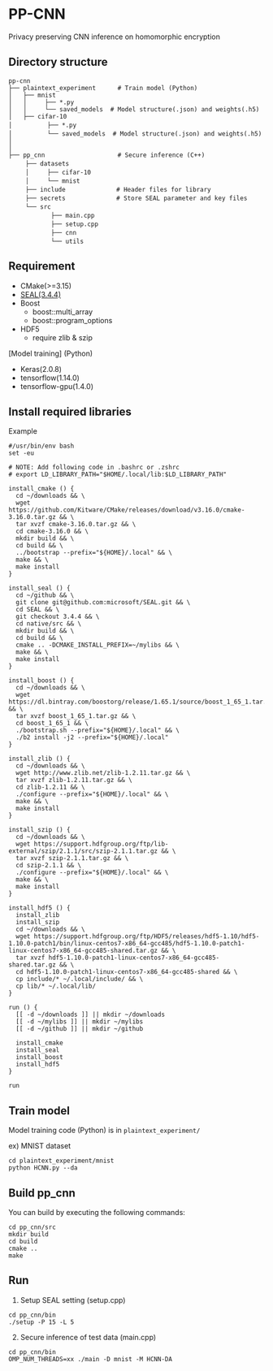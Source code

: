 # PP-CNN
Privacy preserving CNN inference on homomorphic encryption

## Directory structure
```
pp-cnn
├── plaintext_experiment      # Train model (Python)
│   ├── mnist
│   │     ├── *.py
│   │     └── saved_models  # Model structure(.json) and weights(.h5)
│   ├── cifar-10
│   　     ├── *.py
│   　     └── saved_models  # Model structure(.json) and weights(.h5)
│
│
├── pp_cnn                    # Secure inference (C++)
　   ├── datasets
　   │     ├── cifar-10
　   │     └── mnist
　   ├── include              # Header files for library
　   ├── secrets              # Store SEAL parameter and key files
　   └── src
　          ├── main.cpp
　          ├── setup.cpp
　          ├── cnn
　          └── utils
```

## Requirement
- CMake(>=3.15)
- [SEAL(3.4.4)](https://github.com/microsoft/SEAL/tree/3.4.4)
- Boost
  - boost::multi_array
  - boost::program_options
- HDF5
  - require zlib & szip

[Model training] (Python)
- Keras(2.0.8)
- tensorflow(1.14.0)
- tensorflow-gpu(1.4.0)

## Install required libraries
Example
```
#/usr/bin/env bash
set -eu

# NOTE: Add following code in .bashrc or .zshrc
# export LD_LIBRARY_PATH="$HOME/.local/lib:$LD_LIBRARY_PATH"

install_cmake () {
  cd ~/downloads && \
  wget https://github.com/Kitware/CMake/releases/download/v3.16.0/cmake-3.16.0.tar.gz && \
  tar xvzf cmake-3.16.0.tar.gz && \
  cd cmake-3.16.0 && \
  mkdir build && \
  cd build && \
  ../bootstrap --prefix="${HOME}/.local" && \
  make && \
  make install
}

install_seal () {
  cd ~/github && \
  git clone git@github.com:microsoft/SEAL.git && \
  cd SEAL && \
  git checkout 3.4.4 && \
  cd native/src && \
  mkdir build && \
  cd build && \
  cmake .. -DCMAKE_INSTALL_PREFIX=~/mylibs && \
  make && \
  make install
}

install_boost () {
  cd ~/downloads && \
  wget https://dl.bintray.com/boostorg/release/1.65.1/source/boost_1_65_1.tar.gz && \
  tar xvzf boost_1_65_1.tar.gz && \
  cd boost_1_65_1 && \
  ./bootstrap.sh --prefix="${HOME}/.local" && \
  ./b2 install -j2 --prefix="${HOME}/.local"
}

install_zlib () {
  cd ~/downloads && \
  wget http://www.zlib.net/zlib-1.2.11.tar.gz && \
  tar xvzf zlib-1.2.11.tar.gz && \
  cd zlib-1.2.11 && \
  ./configure --prefix="${HOME}/.local" && \
  make && \
  make install
}

install_szip () {
  cd ~/downloads && \
  wget https://support.hdfgroup.org/ftp/lib-external/szip/2.1.1/src/szip-2.1.1.tar.gz && \
  tar xvzf szip-2.1.1.tar.gz && \
  cd szip-2.1.1 && \
  ./configure --prefix="${HOME}/.local" && \
  make && \
  make install
}

install_hdf5 () {
  install_zlib
  install_szip
  cd ~/downloads && \
  wget https://support.hdfgroup.org/ftp/HDF5/releases/hdf5-1.10/hdf5-1.10.0-patch1/bin/linux-centos7-x86_64-gcc485/hdf5-1.10.0-patch1-linux-centos7-x86_64-gcc485-shared.tar.gz && \
  tar xvzf hdf5-1.10.0-patch1-linux-centos7-x86_64-gcc485-shared.tar.gz && \
  cd hdf5-1.10.0-patch1-linux-centos7-x86_64-gcc485-shared && \
  cp include/* ~/.local/include/ && \
  cp lib/* ~/.local/lib/
}

run () {
  [[ -d ~/downloads ]] || mkdir ~/downloads
  [[ -d ~/mylibs ]] || mkdir ~/mylibs
  [[ -d ~/github ]] || mkdir ~/github

  install_cmake
  install_seal
  install_boost
  install_hdf5
}

run
```

## Train model
Model training code (Python) is in `plaintext_experiment/`

ex) MNIST dataset
```
cd plaintext_experiment/mnist
python HCNN.py --da
```

## Build pp_cnn
You can build by executing the following commands:
```
cd pp_cnn/src
mkdir build
cd build
cmake ..
make
```

## Run
1. Setup SEAL setting (setup.cpp)
```
cd pp_cnn/bin
./setup -P 15 -L 5
```
2. Secure inference of test data (main.cpp)
```
cd pp_cnn/bin
OMP_NUM_THREADS=xx ./main -D mnist -M HCNN-DA
```
